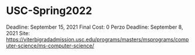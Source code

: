 # USC-Spring2022

Deadline: September 15, 2021
Final Cost: 0
Perzo Deadline: September 8, 2021
Site: https://viterbigradadmission.usc.edu/programs/masters/msprograms/computer-science/ms-computer-science/